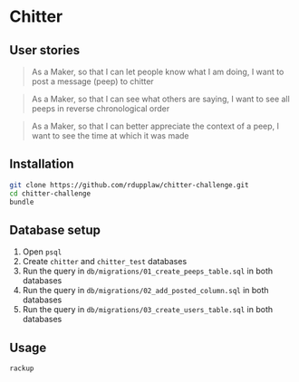 # Chitter

## User stories

> As a Maker, so that I can let people know what I am doing, I want to post a message (peep) to chitter

> As a Maker, so that I can see what others are saying, I want to see all peeps in reverse chronological order

> As a Maker, so that I can better appreciate the context of a peep, I want to see the time at which it was made

## Installation

```bash
git clone https://github.com/rdupplaw/chitter-challenge.git
cd chitter-challenge
bundle
```

## Database setup

1. Open `psql`
2. Create `chitter` and `chitter_test` databases
3. Run the query in `db/migrations/01_create_peeps_table.sql` in both databases
4. Run the query in `db/migrations/02_add_posted_column.sql` in both databases
5. Run the query in `db/migrations/03_create_users_table.sql` in both databases

## Usage

```bash
rackup
```
